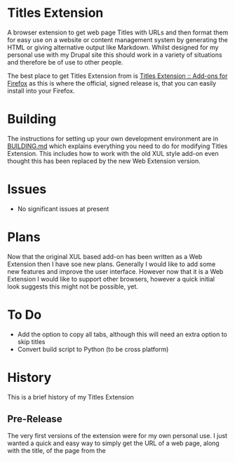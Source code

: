 # Titles Extension
A browser extension to get web page Titles with URLs and then format them for easy use on a website or content management system by generating the HTML or giving alternative output like Markdown. Whilst designed for my personal use with my Drupal site this should work in a variety of situations and therefore be of use to other people.

The best place to get Titles Extension from is [Titles Extension :: Add-ons for Firefox](https://addons.mozilla.org/en-GB/firefox/addon/titles-extension/) as this is where the official, signed release is, that you can easily install into your Firefox.

# Building
The instructions for setting up your own development environment are in [BUILDING.md](BUILDING.md) which explains everything you need to do for modifying Titles Extension. This includes how to work with the old XUL style add-on even thought this has been replaced by the new Web Extension version.

# Issues
* No significant issues at present

# Plans
Now that the original XUL based add-on has been written as a Web Extension then I have soe new plans. Generally I would like to add some new features and improve the user interface. However now that it is a Web Extension I would like to support other browsers, however a quick initial look suggests this might not be possible, yet.

# To Do
* Add the option to copy all tabs, although this will need an extra option to skip titles
* Convert build script to Python (to be cross platform)

# History
This is a brief history of my Titles Extension

## Pre-Release
The very first versions of the extension were for my own personal use. I just wanted a quick and easy way to simply get the URL of a web page, along with the title, of the page from the <title> tag in the HTML source. Doing this manually was hard work, so it was Firefox extension to the rescue.

## Version 1
I release the first public version when Firefox forced the use of signed extensions, without exception. At this point I decided the easy way to get my extension signed was to load it into [AMO](https://addons.mozilla.org/en-GB/firefox/extensions/) and of course it made sense then to release it as Open Source on [GitHub](https://github.com/).

## Version 2
This is the new Web Extension version and is currently supported in the latest version of Firefox.